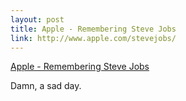 ```yaml
--- 
layout: post
title: Apple - Remembering Steve Jobs
link: http://www.apple.com/stevejobs/
---
```

<a href="http://www.apple.com/stevejobs/">Apple - Remembering Steve
Jobs</a>

<p>Damn, a sad day.</p>
